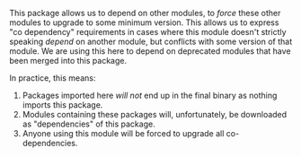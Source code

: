 This package allows us to depend on other modules, to _force_ these other
modules to upgrade to some minimum version. This allows us to express "co
dependency" requirements in cases where this module doesn't strictly speaking
_depend_ on another module, but conflicts with some version of that module.
We are using this here to depend on deprecated modules that have been
merged into this package. 

In practice, this means:

1. Packages imported here _will not_ end up in the final binary as nothing
   imports this package.
2. Modules containing these packages will, unfortunately, be downloaded as
   "dependencies" of this package.
3. Anyone using this module will be forced to upgrade all co-dependencies.
